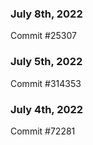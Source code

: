 ### July 8th, 2022

Commit #25307

### July 5th, 2022

Commit #314353


### July 4th, 2022

Commit #72281
